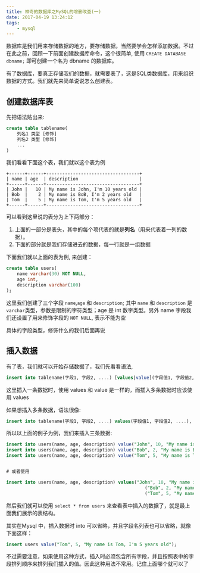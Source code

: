 ```yaml
---
title: 神奇的数据库之MySQL的增删改查(一)
date: 2017-04-19 13:24:12
tags: 
    - mysql
---
```



数据库是我们用来存储数据的地方，要存储数据，当然要学会怎样添加数据。不过在此之前，回顾一下前面创建数据库命令，这个很简单, 使用 `CREATE DATABASE dbname;` 即可创建一个名为 dbname 的数据库。

有了数据库，要真正存储我们的数据，就需要表了，这是SQL类数据库，用来组织数据的方式。我们就先来简单说说怎么创建表。

## 创建数据库表

先把语法贴出来:

```sql
create table tablename(
	列名1 类型 [修饰]
	列名2 类型 [修饰]
	...
)
```

我们看看下面这个表，我们就以这个表为例

```
+------+------+-----------------------------------+
| name | age  | description                       |
+------+------+-----------------------------------+
| John |   10 | My name is John, I'm 10 years old |
| Bob  |    2 | My name is BoB, I'm 2 years old   |
| Tom  |    5 | My name is Tom, I'm 5 years old   |
+------+------+-----------------------------------+
```

可以看到这里说的表分为上下两部分：

1. 上面的一部分是表头，其中的每个项代表的就是**列名**（用来代表着一列的数据）。
2. 下面的部分就是我们存储进去的数据，每一行就是一组数据

下面我们就以上面的表为例, 来创建：


```sql
create table users(
	name varchar(30) NOT NULL,
	age int,
	description varchar(100)
);
```

这里我们创建了三个字段 `name`,`age` 和 `description`; 其中 `name` 和 `description` 是 `varchar`类型，参数是限制的字符类型；age 是 int 数字类型。另外 name 字段我们还设置了用来修饰字段的 `NOT NULL`, 表示不能为空 

具体的字段类型，修饰什么的我们后面再说

## 插入数据

有了表，我们就可以开始存储数据了，我们先看看语法, 

```sql
insert into tablename(字段1, 字段2, ....) [values|value](字段值1, 字段值2, ....);
```

这里插入一条数据时，使用 values 和 value 是一样的，而插入多条数据时应该使用 values

如果想插入多条数据，语法很像:

```sql
insert into tablename(字段1, 字段2, ....) values(字段值1, 字段值2, ....), (字段值1, 字段值2, ....);
```

所以以上面的例子为例，我们来插入三条数据:

```sql
insert into users(name, age, description) value("John", 10, "My name is John, I'm 10 years old");
insert into users(name, age, description) value("Bob", 2, "My name is BoB, I'm 2 years old");
insert into users(name, age, description) value("Tom", 5, "My name is Tom, I'm 5 years old");


# 或者使用

insert into users(name, age, description) values("John", 10, "My name is John, I'm 10 years old"), 
				  									("Bob", 2, "My name is BoB, I'm 2 years old"),
				  									("Tom", 5, "My name is Tom, I'm 5 years old");
```

然后我们就可以使用 `select * from users` 来查看表中插入的数据了，就是最上面我们展示的表结构。


其实在Mysql 中，插入数据时 into 可以省略，并且字段名列表也可以省略，就像下面这样：

```sql
insert users value("Tom", 5, "My name is Tom, I'm 5 years old");
```

不过需要注意，如果使用这种方式，插入时必须包含所有字段，并且按照表中的字段排列顺序来排列我们插入的值。因此这种用法不常用。记住上面哪个就可以了
